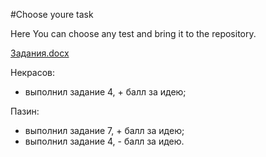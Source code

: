 #Choose youre task

Here You can choose any test and bring it to the repository.

[Задания.docx](https://github.com/auto-save/stude_tests/files/9747593/default.docx)

Некрасов:
  - выполнил задание 4, + бaлл за идею;

Пазин:
  - выполнил задание 7, + балл за идею;
  - выполнил задание 4, - балл за идею.


